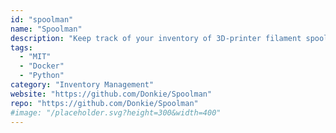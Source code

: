 ```yaml
---
id: "spoolman"
name: "Spoolman"
description: "Keep track of your inventory of 3D-printer filament spools."
tags:
  - "MIT"
  - "Docker"
  - "Python"
category: "Inventory Management"
website: "https://github.com/Donkie/Spoolman"
repo: "https://github.com/Donkie/Spoolman"
#image: "/placeholder.svg?height=300&width=400"
---
```


